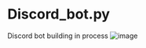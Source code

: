 # Discord_bot.py
Discord bot building in process 
![image](https://user-images.githubusercontent.com/120302946/217149386-135039d9-dd65-4827-a71b-6e2d1c76ad95.png)
